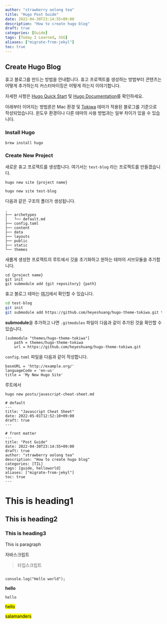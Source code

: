 ```yaml
---
author: "strawberry oolong tea"
title: "Hugo Post Guide"
date: 2022-04-30T23:14:55+09:00
description: "How to create hugo blog"
draft: true
categories: [Guide]
tags: [Today I Learned, SSG]
aliases: ["migrate-from-jekyl"]
toc: true
---
```


## Create Hugo Blog

휴고 블로그를 만드는 방법을 안내합니다.
휴고 프로젝트를 생성하는 방법부터 콘텐츠는 어떻게 추가하는지 커스터마이징은 어떻게 하는지 이야기합니다.

자세한 사항은 [Hugo Quick Start](https://gohugo.io/getting-started/quick-start/) 및 [Hugo Documentation](https://gohugo.io/documentation/)를 확인하세요.

아래부터 이어지는 방법론은 Mac 환경 및 [Tokiwa](https://github.com/heyeshuang/hugo-theme-tokiwa) 테마가 적용된 블로그를 기준으로 작성되었습니다. 윈도우 환경이나 다른 테마의 사용 방법과는 일부 차이가 있을 수 있습니다.

### Install Hugo

```
brew install hugo
```

### Create New Project

새로운 휴고 프로젝트를 생성합니다. 여기서는 `test-blog` 라는 프로젝트를 만들겠습니다.

```
hugo new site {project name}
```

```shell
hugo new site test-blog
```

다음과 같은 구조의 폴더가 생성됩니다.

```
.
├── archetypes
│   └── default.md
├── config.toml
├── content
├── data
├── layouts
├── public
├── static
└── themes
```

새롭게 생성한 프로젝트의 루트에서 깃을 초기화하고 원하는 테마의 서브모듈을 추가합니다.

```
cd {project name}
git init
git submodule add {git repository} {path}
```

휴고 블로그 테마는 [여기](https://themes.gohugo.io/)에서 확인할 수 있습니다.

```bash
cd test-blog
git init
git submodule add https://github.com/heyeshuang/hugo-theme-tokiwa.git themes/hugo-theme-tokiwa
```

**submodule**을 추가하고 나면 `.gitmodules` 파일이 다음과 같이 추가된 것을 확인할 수 있습니다.

```
[submodule "themes/hugo-theme-tokiwa"]
	path = themes/hugo-theme-tokiwa
	url = https://github.com/heyeshuang/hugo-theme-tokiwa.git
```

`config.toml` 파일을 다음과 같이 작성합니다.

```
baseURL = 'http://example.org/'
languageCode = 'en-us'
title = 'My New Hugo Site'
```

루트에서

```
hugo new posts/javascript-cheat-sheet.md
```

```shell
# default
---
title: "Javascript Cheat Sheet"
date: 2022-05-01T12:52:10+09:00
draft: true
---

# front matter
---
title: "Post Guide"
date: 2022-04-30T23:14:55+09:00
draft: true
author: "strawberry oolong tea"
description: "How to create hugo blog"
categories: [TIL]
tags: [guide, helloworld]
aliases: ["migrate-from-jekyl"]
toc: true
---
```

# This is heading1

## This is heading2

### This is heading3

This is paragraph

자바스크립트

> 타입스크립트

```

console.log("Hello world");

```

**hello**

`hello`

<mark>hello</mark>

<mark>salamanders</mark>

```

```
